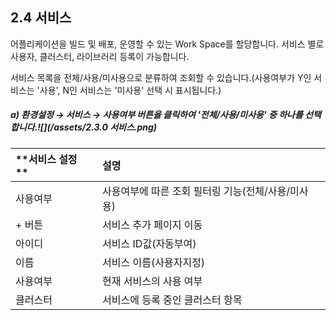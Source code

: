 ## 2.4 서비스

어플리케이션을 빌드 및 배포, 운영할 수 있는 Work Space를 할당합니다. 서비스 별로 사용자, 클러스터, 라이브러리 등록이 가능합니다.

서비스 목록을 전체/사용/미사용으로 분류하여 조회할 수 있습니다.\(사용여부가 Y인 서비스는 '사용', N인 서비스는 '미사용' 선택 시 표시됩니다.\)

##### a\)    환경설정 → 서비스 →  사용여부 버튼을 클릭하여 '전체/사용/미사용' 중 하나를 선택합니다.![](/assets/2.3.0 서비스.png)

| **서비스 설정 ** | **설명** |
| :--- | :--- |
| 사용여부 | 사용여부에 따른 조회 필터링 기능\(전체/사용/미사용\) |
| + 버튼 | 서비스 추가 페이지 이동 |
| 아이디 | 서비스 ID값\(자동부여\) |
| 이름 | 서비스 이름\(사용자지정\) |
| 사용여부 | 현재 서비스의 사용 여부 |
| 클러스터 | 서비스에 등록 중인 클러스터 항목 |



